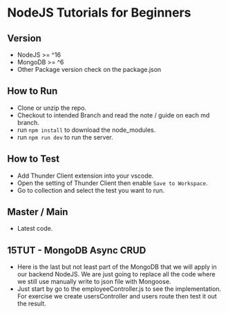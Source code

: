 # NodeJS Tutorials for Beginners

## Version

-   NodeJS >= ^16
-   MongoDB >= ^6
-   Other Package version check on the package.json

## How to Run

-   Clone or unzip the repo.
-   Checkout to intended Branch and read the note / guide on each md branch.
-   run `npm install` to download the node_modules.
-   run `npm run dev` to run the server.

## How to Test

-   Add Thunder Client extension into your vscode.
-   Open the setting of Thunder Client then enable `Save to Workspace`.
-   Go to collection and select the test you want to run.

## Master / Main

-   Latest code.

## 15TUT - MongoDB Async CRUD

-   Here is the last but not least part of the MongoDB that we will apply in our backend NodeJS. We are just going to replace all the code where we still use manually write to json file with Mongoose.
-   Just start by go to the employeeController.js to see the implementation. For exercise we create usersController and users route then test it out the result.
